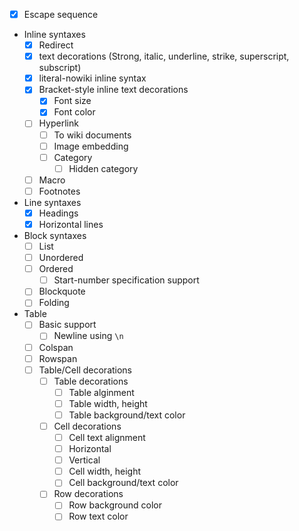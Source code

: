 - [x] Escape sequence
- Inline syntaxes
  - [x] Redirect
  - [x] text decorations (Strong, italic, underline, strike, superscript, subscript)
  - [x] literal-nowiki inline syntax
  - [x] Bracket-style inline text decorations
    - [x] Font size
    - [x] Font color
  - [ ] Hyperlink
    - [ ] To wiki documents
    - [ ] Image embedding
    - [ ] Category
        - [ ] Hidden category
  - [ ] Macro
  - [ ] Footnotes
- Line syntaxes
    - [x] Headings
    - [x] Horizontal lines
- Block syntaxes
    - [ ] List
    - [ ] Unordered
    - [ ] Ordered
        - [ ] Start-number specification support
    - [ ] Blockquote
    - [ ] Folding
- Table
    - [ ] Basic support
        - [ ] Newline using `\n`
    - [ ] Colspan
    - [ ] Rowspan
    - [ ] Table/Cell decorations
        - [ ] Table decorations
            - [ ] Table alginment
            - [ ] Table width, height
            - [ ] Table background/text color
        - [ ] Cell decorations
            - [ ] Cell text alignment
            - [ ] Horizontal
            - [ ] Vertical
            - [ ] Cell width, height
            - [ ] Cell background/text color
        - [ ] Row decorations
            - [ ] Row background color
            - [ ] Row text color